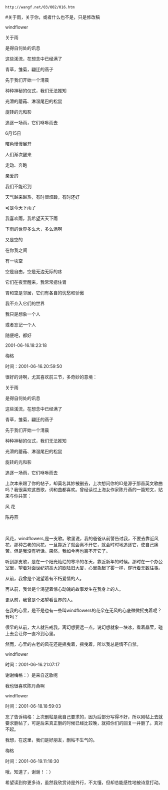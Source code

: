 `http://wangf.net/03/002/016.htm`

#关于雨，关于你，或者什么也不是，只是修改稿

windflower

关于雨

是得自何处的讯息

这些溪流，在想念中已经满了

青草，雏菊，翩迁的燕子

先于我们开始一个清晨

种种神秘的仪式，我们无法推知

光滑的蘑菇、淋湿尾巴的松鼠

旋转的光和影

追逐一场雨，它们咻咻而去

6月15日

曙色慢慢展开

人们渐次醒来

走动、奔跑

亲爱的

我们不能迟到

天气越来越热，有时很烦躁，有时还好

可是今天下雨了

我喜欢雨，我希望天天下雨

下雨的世界多么大，多么满啊

又是空的

在你我之间

有一块空

空是自由，空是无边无际的疼

它们在夜里醒来，我常常摁住胃

胃和空是邻居，它们有各自的忧愁和骄傲

我不介入它们的世界

我只是想象一个人

或者忘记一个人

随便吧，都好

2001-06-16.18:23:18

梅格

时间：2001-06-16.20:59:50 

很好的诗啊，尤其喜欢前三节，多奇妙的意境： 

关于雨 

是得自何处的讯息 

这些溪流，在想念中已经满了 

青草，雏菊，翩迁的燕子 

先于我们开始一个清晨 

种种神秘的仪式，我们无法推知 

光滑的蘑菇、淋湿尾巴的松鼠 

旋转的光和影 

追逐一场雨，它们咻咻而去 

上次本来跟了你的帖子，却莫名其妙被删去，上次想问你的ID是源于那首英文歌曲吗？我很喜欢这首歌，词和曲都喜欢。曾经读过上海女作家陈丹燕的一篇短文，贴来与你共赏： 

风 花 

陈丹燕 

　

风花，windflowers,是一支歌。歌里说，我的爸爸从前警告过我，不要去靠近风花，那种古老的风花，一旦靠近了就会离不开它，就会时时地追逐它，使自己痛苦。但是我没有听话。果然，我如今再也离不开它了。 

听到那支歌，是在一个阳光灿烂的寒冷的冬天，靠近新年的时候。那时在一个办公室里，望着对面世纪初高大的欧陆旧大厦，心里象起了雾一样，穿行着无数往事。 

从前，我曾是个渴望着有不朽爱情的人。 

再从前，我曾是个渴望着惊心动魄的故事发生在我身上的人。 

更从前，我曾是个渴望看世界的人。 

在我的心里，是不是也有一些叫windflowers的花朵在无风的心底微微摇曳着呢？有吗？ 

很早的从前，大人就告戒我，离幻想要远一点，说幻想就象一块冰，看着晶莹，碰上去会让你一直冷到心里。 

然而，心里的古老的风花还是摇曳着，摇曳着，所以我总是情不自禁。 

windflower

时间：2001-06-16.21:07:17 

谢谢梅格：）是来自这歌呢 

我也很喜欢陈丹燕啊

windflower

时间：2001-06-18.18:59:03 

忘了告诉梅格：上次删帖是我自己要求的，因为后部分写得不好，所以刚帖上去就要求删帖了，可是后来真正删的时候已经比较晚，就把你们的回复一并删了。真对不起。 

我想，在这里，我们是好朋友，删帖不生气的。

梅格

时间：2001-06-19.11:16:30 

哦，知道了，谢谢！：） 

希望读到你更多诗，虽然我欣赏诗是外行，不太懂，但却总能感性地被诗意打动。